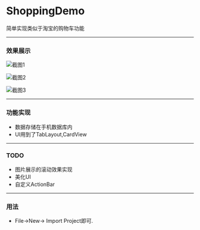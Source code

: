 # ShoppingDemo
简单实现类似于淘宝的购物车功能

---

### 效果展示
![截图1](http://7xno72.com1.z0.glb.clouddn.com/sunxu_Screenshot_2015-11-04-14-05-02-798_ShoppoingDemo.png)

![截图2](http://7xno72.com1.z0.glb.clouddn.com/sunxu_Screenshot_2015-11-04-14-06-18-806_ShoppoingDemo.png)

![截图3](http://7xno72.com1.z0.glb.clouddn.com/sunxu_Screenshot_2015-11-04-14-06-44-463_ShoppoingDemo.png)

---

### 功能实现

- 数据存储在手机数据库内
- UI用到了TabLayout,CardView

---

### TODO

- 图片展示的滚动效果实现
- 美化UI
- 自定义ActionBar

---

### 用法

- File->New-> Import Project即可.

